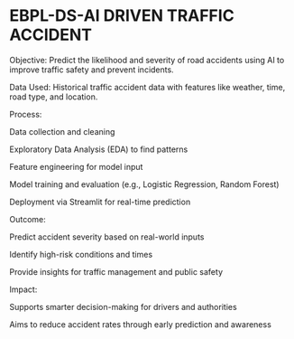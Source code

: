 # EBPL-DS-AI DRIVEN TRAFFIC ACCIDENT
Objective: Predict the likelihood and severity of road accidents using AI to improve traffic safety and prevent incidents.

Data Used: Historical traffic accident data with features like weather, time, road type, and location.

Process:

Data collection and cleaning

Exploratory Data Analysis (EDA) to find patterns

Feature engineering for model input

Model training and evaluation (e.g., Logistic Regression, Random Forest)

Deployment via Streamlit for real-time prediction

Outcome:

Predict accident severity based on real-world inputs

Identify high-risk conditions and times

Provide insights for traffic management and public safety

Impact:

Supports smarter decision-making for drivers and authorities

Aims to reduce accident rates through early prediction and awareness
